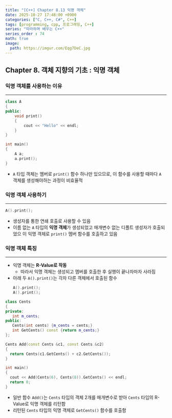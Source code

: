 ```yaml
---
title: "[C++] Chapter 8.13 익명 객체"
date: 2025-10-27 17:48:00 +0900
categories: ["C, C++, C#", C++]
tags: [programming, cpp, 프로그래밍, C++]
series: "따라하며 배우는 C++"
series_order : 74
math: true
image:
  path: https://imgur.com/Eqg7DeC.jpg
---
```


## Chapter 8. 객체 지향의 기초 : 익명 객체

### 익명 객체를 사용하는 이유

---

```cpp
class A
{
public:
    void print()
    {
        cout << "Hello" << endl;
    }
}

int main()
{
    A a;
    a.print();
}
```

- `A` 타입 객체는 멤버로 `print()` 함수 하나만 있으므로, 이 함수를 사용할 때마다 `A` 객체를 생성해야하는 과정이 비효율적

### 익명 객체 사용하기

---

```cpp
A().print();
```

- 생성자를 통한 연쇄 호출로 사용할 수 있음
- 이름 없는 `A` 타입의 **익명 객체**가 생성되었고 매개변수 없는 디폴트 생성자가 호출되었으 이 익명 객체로 `print()` 멤버 함수를 호출하고 있음

### 익명 객체 특징

---

- 익명 객체는 **R-Value로 작동**
  - 따라서 익명 객체는 생성되고 멤버를 호출한 후 실행이 끝나자마자 사라짐
- 아래 두 `A().print()`는 각자 다른 객체에서 호출된 함수
    ```cpp
    A().print();
    A().print();
    ```

```cpp
class Cents
{
private:
   int m_cents;
public:
   Cents(int cents) {m_cents = cents;}
   int GetCents() const {return m_cents;}
};

Cents Add(const Cents &c1, const Cents &c2)
{
  return Cents(c1.GetCents() + c2.GetCents());
}

int main()
{
  cout << Add(Cents(6), Cents(8)).GetCents() << endl;
  return 0;
} 
```

- 일반 함수 `Add()`는 `Cents` 타입의 객체 2개를 매개변수로 받아 `Cents` 타입의 R-Value로 익명 객체를 리턴함
- 리턴된 `Cents` 타입의 익명 객체로 `GetCents()` 함수를 호출함
